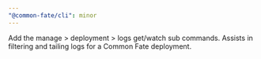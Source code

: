 ```yaml
---
"@common-fate/cli": minor
---
```


Add the manage > deployment > logs get/watch sub commands. Assists in filtering and tailing logs for a Common Fate deployment.
